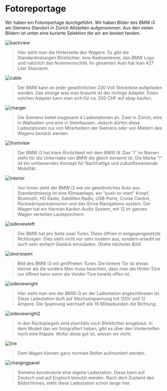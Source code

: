 # Fotoreportage
Wir haben ein Fotoreportage durchgeführt. Wir haben Bilder des BMW i3 am Siemens Standort in Zürich Altstetten aufgenommen. Aus den vielen Bildern ist unten eine kurierte Selektion die wir am besten fanden.

![backview](reportage/backview.jpg)
> Hier sieht man die Hinterseite des Wagens. Es gibt die Standardmässigen Blinklichter, eine Radioantenne, das BMW Logo und natürlich das Nummernschild. Im gesamten Auto hat man 427 Liter Stauraum.

![cable](reportage/cable.jpg)
> Der BMW kann an jeder gewöhnlichen 230 Volt Steckdose aufgeladen werden. Das einzige was man braucht ist der richtige Adapter. Einen solchen Adapter kann man sich für ca. 500 CHF auf ebay kaufen.

![charger](reportage/charger.jpg)
> Die Siemens bietet insgesamt 4 Ladestationen an. Zwei in Zürich, eine in Wallisellen und eine in Steinhausen. Jedoch dürfen diese Ladestationen nur von Mitarbeitern der Siemens oder von Mietern des Wagens benützt werden.

![frontview](reportage/frontview.jpg)
> Der BMW i3 hat klare Ähnlichkeit mit dem BMW i9. Das "i" im Namen steht für die Untermake von BMW die gleich benannt ist. Die Marke "i" ist ein umfassendes Konzept für Nachhaltige und zukunftsweisende Mobilität.

![interior](reportage/interior.jpg)
> Von Innen sieht der BMW i3 wie ein gewöhnliches Auto aus. Standardmässig ist eine Klimaanlage, ein "push-to-start" Knopf, Bluetooth, HD Radio, Satelliten Radio, USB-Ports, Cruise Control, Rückwärtsparksensoren und das iDrive Navigations-system. Der Wagen hat ein Harman Kardon Audio System, mit 12 im ganzen Wagen verteilten Lautsprechern.

![sideviewleft](reportage/sideviewleft.jpg)
> Der BMW hat pro Seite zwei Türen. Diese öffnen in entgegengesetzte Richtungen. Dies sieht nicht nur sehr modern aus, sondern erlaubt es auch sehr einfach Gepäck einzuladen. (Siehe nächstes Bild)

![doorsopen](reportage/doorsopen.jpg)
> Bild des BMW i3 mit geöffneten Türen. Die hintere Tür ist etwas kleiner als die vordere.Man muss beachten, dass man die Hinter-Türe nur öffnen kann wenn die Vorder-Türe bereits offen ist.

![sideviewright](reportage/sideviewright.jpg)
> Hier sieht man wie der BMW i3 an der Ladestation angeschlossen ist. Diese Ladestation läuft auf Wechselspannung mit 120V und 12 Ampere. Die Spannung wechselt alle 16 Millisekunden die Richtung.

![sideviewright2](reportage/sideviewright2.jpg)
> In den Rückspiegeln sind ebenfalls noch Blinklichter eingebaut. In dem Modell das wir fotografiert haben, gibt es über den Vorderreifen noch eine Klappe. Wofür diese gut ist, wissen wir nicht.

![tire](reportage/tire.jpg)
> Dem Wagen können ganz normale Reifen aufmontiert werden.

![chargingpanel](reportage/chargingpanel.jpg)
> Siemens konstruierte eine eigene Ladestation. Diese kann auf Deutsch und auf Englisch benutzt werden. Nach dem Zustand des Bildschirmes, steht diese Ladestation schon lange hier. 
